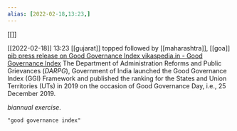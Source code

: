 ```yaml
---
alias: [2022-02-18,13:23,]
---
```

[[]]

[[2022-02-18]] 13:23
[[gujarat]] topped
followed by [[maharashtra]], [[goa]]
[pib press release on Good Governance Index ](https://pib.gov.in/pressreleasepage.aspx?prid=1785140)
[vikaspedia.in - Good Governance Index](https://vikaspedia.in/e-governance/national-e-governance-plan/good-governance-index)
The Department of Administration Reforms and Public Grievances (*DARPG*), Government of India launched the Good Governance Index (GGI) Framework and published the ranking for the States and Union Territories (UTs) in 2019 on the occasion of Good Governance Day, i.e., 25 December 2019.

*biannual exercise*.

```query
"good governance index"
```